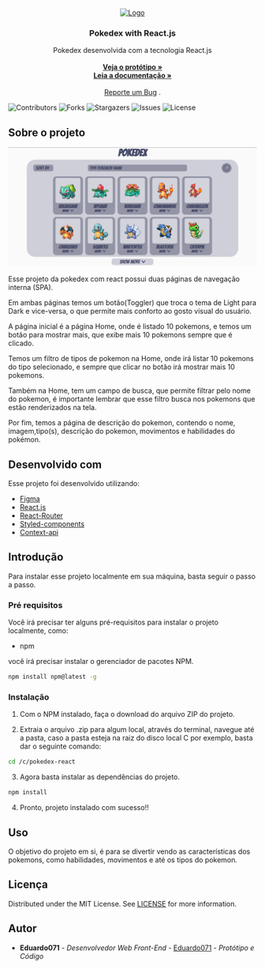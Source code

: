 <br/>
<p align="center">
  <a href="https://github.com/Eduardo071/pokedex-react">
    <img src="public/favicon.ico" alt="Logo" width="80" height="80">
  </a>

  <h3 align="center">Pokedex with React.js</h3>

  <p align="center">
    Pokedex desenvolvida com a tecnologia React.js
    <br/>
    <br/>
<a href="https://www.figma.com/file/Mjkq59dMNWNuf6gsRujTgH/Pokedex_design?type=design&node-id=0%3A1&mode=design&t=7AahfgbjH8fxLtAg-1"><strong>Veja o protótipo »</strong></a>
<br/>
    <a href="https://github.com/Eduardo071/pokedex-react"><strong>Leia a documentação »</strong></a>
    <br/>
    <br/>
    <a href="https://github.com/Eduardo071/pokedex-react/issues">Reporte um Bug</a>
    .
  </p>
</p>

![Contributors](https://img.shields.io/github/contributors/Eduardo071/pokedex-react?color=dark-green) ![Forks](https://img.shields.io/github/forks/Eduardo071/pokedex-react?style=social) ![Stargazers](https://img.shields.io/github/stars/Eduardo071/pokedex-react?style=social) ![Issues](https://img.shields.io/github/issues/Eduardo071/pokedex-react) ![License](https://img.shields.io/github/license/Eduardo071/pokedex-react) 

## Sobre o projeto

[![Home Screenshot](src/design/images/home-screenshot.png)](https://pokedex-react-f229ylk4i-eduardo071.vercel.app)

Esse projeto da pokedex com react possui duas páginas de navegação interna (SPA).

Em ambas páginas temos um botão(Toggler) que troca o tema de Light para Dark e vice-versa, o que permite mais conforto ao gosto visual do usuário.

A página inicial é a página Home, onde é listado 10 pokemons, e temos um botão para mostrar mais, que exibe mais 10 pokemons sempre que é clicado.

Temos um filtro de tipos de pokemon na Home, onde irá listar 10 pokemons do tipo selecionado, e sempre que clicar no botão irá mostrar mais 10 pokemons.

Também na Home, tem um campo de busca, que permite filtrar pelo nome do pokemon, é importante lembrar que esse filtro busca nos pokemons que estão renderizados na tela.

Por fim, temos a página de descrição do pokemon, contendo o nome, imagem,tipo(s), descrição do pokemon, movimentos e habilidades do pokémon.

## Desenvolvido com

Esse projeto foi desenvolvido utilizando:


* [Figma](https://www.figma.com)
* [React.js](https://react.dev)
* [React-Router](https://v5.reactrouter.com/)
* [Styled-components](https://styled-components.com)
* [Context-api](https://react.dev/learn/passing-data-deeply-with-context)

## Introdução

Para instalar esse projeto localmente em sua máquina, basta seguir o passo a passo.

### Pré requisitos

Você irá precisar ter alguns pré-requisitos para instalar o projeto localmente, como:

* npm

você irá precisar instalar o gerenciador de pacotes NPM.

```sh
npm install npm@latest -g
```

### Instalação

1. Com o NPM instalado, faça o download do arquivo ZIP do projeto.

2. Extraia o arquivo .zip para algum local, através do terminal, navegue até a pasta, caso a pasta esteja na raiz do disco local C por exemplo, basta dar o seguinte comando:

```sh
cd /c/pokedex-react
```

3. Agora basta instalar as dependências do projeto.

```sh
npm install
```

4. Pronto, projeto instalado com sucesso!!

## Uso

O objetivo do projeto em si, é para se divertir vendo as características dos pokemons, como habilidades, movimentos e até os tipos do pokemon.

## Licença

Distributed under the MIT License. See [LICENSE](https://github.com/Eduardo071/pokedex-react/blob/main/LICENSE.md) for more information.

## Autor

* **Eduardo071** - *Desenvolvedor Web Front-End* - [Eduardo071](https://github.com/Eduardo071) - *Protótipo e Código*
